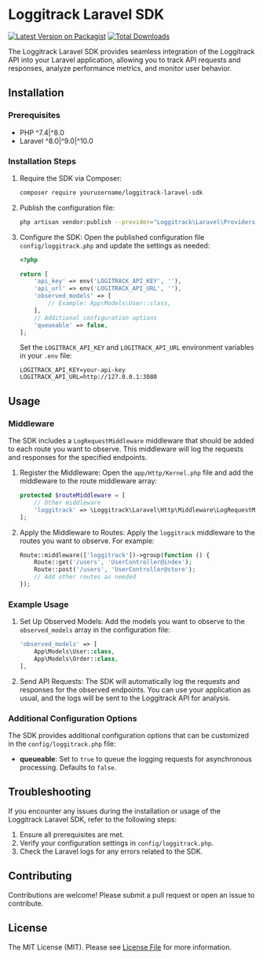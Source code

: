 
# Loggitrack Laravel SDK

[![Latest Version on Packagist](https://img.shields.io/packagist/v/yourusername/loggitrack-laravel-sdk.svg?style=flat-square)](https://packagist.org/packages/yourusername/loggitrack-laravel-sdk)
[![Total Downloads](https://img.shields.io/packagist/dt/yourusername/loggitrack-laravel-sdk.svg?style=flat-square)](https://packagist.org/packages/yourusername/loggitrack-laravel-sdk)

The Loggitrack Laravel SDK provides seamless integration of the Loggitrack API into your Laravel application, allowing you to track API requests and responses, analyze performance metrics, and monitor user behavior.

## Installation

### Prerequisites

- PHP ^7.4|^8.0
- Laravel ^8.0|^9.0|^10.0

### Installation Steps

1. Require the SDK via Composer:
   ```bash
   composer require yourusername/loggitrack-laravel-sdk
   ```

2. Publish the configuration file:
   ```bash
   php artisan vendor:publish --provider="Loggitrack\Laravel\Providers\LoggitrackServiceProvider"
   ```

3. Configure the SDK:
   Open the published configuration file `config/loggitrack.php` and update the settings as needed:

   ```php
   <?php

   return [
       'api_key' => env('LOGITRACK_API_KEY', ''),
       'api_url' => env('LOGITRACK_API_URL', ''),
       'observed_models' => [
           // Example: App\Models\User::class,
       ],
       // Additional configuration options
       'queueable' => false,
   ];
   ```

   Set the `LOGITRACK_API_KEY` and `LOGITRACK_API_URL` environment variables in your `.env` file:

   ```
   LOGITRACK_API_KEY=your-api-key
   LOGITRACK_API_URL=http://127.0.0.1:3080
   ```

## Usage

### Middleware

The SDK includes a `LogRequestMiddleware` middleware that should be added to each route you want to observe. This middleware will log the requests and responses for the specified endpoints.

1. Register the Middleware:
   Open the `app/Http/Kernel.php` file and add the middleware to the route middleware array:

   ```php
   protected $routeMiddleware = [
       // Other middleware
       'loggitrack' => \Loggitrack\Laravel\Http\Middleware\LogRequestMiddleware::class,
   ];
   ```

2. Apply the Middleware to Routes:
   Apply the `loggitrack` middleware to the routes you want to observe. For example:

   ```php
   Route::middleware(['loggitrack'])->group(function () {
       Route::get('/users', 'UserController@index');
       Route::post('/users', 'UserController@store');
       // Add other routes as needed
   });
   ```

### Example Usage

1. Set Up Observed Models:
   Add the models you want to observe to the `observed_models` array in the configuration file:

   ```php
   'observed_models' => [
       App\Models\User::class,
       App\Models\Order::class,
   ],
   ```

2. Send API Requests:
   The SDK will automatically log the requests and responses for the observed endpoints. You can use your application as usual, and the logs will be sent to the Loggitrack API for analysis.

### Additional Configuration Options

The SDK provides additional configuration options that can be customized in the `config/loggitrack.php` file:

- **queueable**: Set to `true` to queue the logging requests for asynchronous processing. Defaults to `false`.

## Troubleshooting

If you encounter any issues during the installation or usage of the Loggitrack Laravel SDK, refer to the following steps:

1. Ensure all prerequisites are met.
2. Verify your configuration settings in `config/loggitrack.php`.
3. Check the Laravel logs for any errors related to the SDK.

## Contributing

Contributions are welcome! Please submit a pull request or open an issue to contribute.

## License

The MIT License (MIT). Please see [License File](LICENSE.md) for more information.
